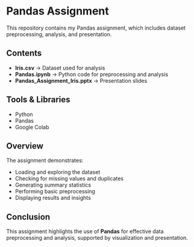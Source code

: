 # Pandas Assignment

This repository contains my Pandas assignment, which includes dataset preprocessing, analysis, and presentation.

## Contents
- **Iris.csv** → Dataset used for analysis  
- **Pandas.ipynb** → Python code for preprocessing and analysis  
- **Pandas_Assignment_Iris.pptx** → Presentation slides  

## Tools & Libraries
- Python  
- Pandas    
- Google Colab 

## Overview
The assignment demonstrates:
- Loading and exploring the dataset  
- Checking for missing values and duplicates  
- Generating summary statistics  
- Performing basic preprocessing  
- Displaying results and insights  

## Conclusion
This assignment highlights the use of **Pandas** for effective data preprocessing and analysis, supported by visualization and presentation.

